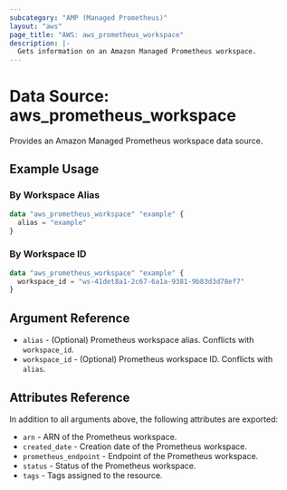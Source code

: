 ```yaml
---
subcategory: "AMP (Managed Prometheus)"
layout: "aws"
page_title: "AWS: aws_prometheus_workspace"
description: |-
  Gets information on an Amazon Managed Prometheus workspace.
---
```


# Data Source: aws_prometheus_workspace

Provides an Amazon Managed Prometheus workspace data source.

## Example Usage

### By Workspace Alias

```terraform
data "aws_prometheus_workspace" "example" {
  alias = "example"
}
```

### By Workspace ID

```terraform
data "aws_prometheus_workspace" "example" {
  workspace_id = "ws-41det8a1-2c67-6a1a-9381-9b83d3d78ef7"
}
```


## Argument Reference

* `alias` - (Optional) Prometheus workspace alias. Conflicts with `workspace_id`.
* `workspace_id` - (Optional) Prometheus workspace ID. Conflicts with `alias`.

## Attributes Reference

In addition to all arguments above, the following attributes are exported:

* `arn` - ARN of the Prometheus workspace.
* `created_date` - Creation date of the Prometheus workspace.
* `prometheus_endpoint` - Endpoint of the Prometheus workspace.
* `status` - Status of the Prometheus workspace.
* `tags` - Tags assigned to the resource.

